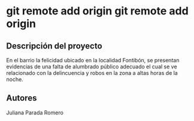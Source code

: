  # git remote add origin git remote add origin 
 ## Descripción del proyecto
 En el barrio la felicidad ubicado en la localidad Fontibón, se presentan evidencias de una falta de alumbrado público adecuado el cual se ve relacionado con la delincuencia y robos en la zona a altas horas de la noche.

 ## Autores
 Juliana Parada Romero